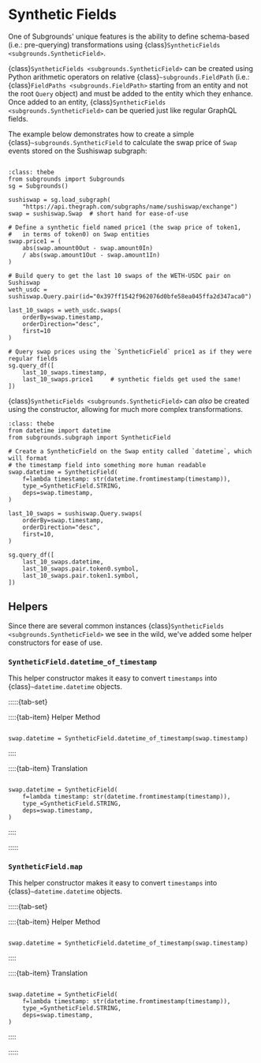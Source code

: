 # Synthetic Fields

One of Subgrounds' unique features is the ability to define schema-based (i.e.: pre-querying) transformations using {class}`SyntheticFields <subgrounds.SyntheticField>`.

{class}`SyntheticFields <subgrounds.SyntheticField>` can be created using Python arithmetic operators on relative {class}`~subgrounds.FieldPath` (i.e.: {class}`FieldPaths <subgrounds.FieldPath>` starting from an entity and not the root `Query` object) and must be added to the entity which they enhance. Once added to an entity, {class}`SyntheticFields <subgrounds.SyntheticField>` can be queried just like regular GraphQL fields.

The example below demonstrates how to create a simple {class}`~subgrounds.SyntheticField` to calculate the swap price of `Swap` events stored on the Sushiswap subgraph:

```{thebe-button}
```

```{code-block} python
:class: thebe
from subgrounds import Subgrounds
sg = Subgrounds()

sushiswap = sg.load_subgraph(
    "https://api.thegraph.com/subgraphs/name/sushiswap/exchange")
swap = sushiswap.Swap  # short hand for ease-of-use

# Define a synthetic field named price1 (the swap price of token1,
#   in terms of token0) on Swap entities
swap.price1 = (
    abs(swap.amount0Out - swap.amount0In)
    / abs(swap.amount1Out - swap.amount1In)
)

# Build query to get the last 10 swaps of the WETH-USDC pair on Sushiswap 
weth_usdc = sushiswap.Query.pair(id="0x397ff1542f962076d0bfe58ea045ffa2d347aca0")

last_10_swaps = weth_usdc.swaps(
    orderBy=swap.timestamp,
    orderDirection="desc",
    first=10
)

# Query swap prices using the `SyntheticField` price1 as if they were regular fields
sg.query_df([
    last_10_swaps.timestamp,
    last_10_swaps.price1     # synthetic fields get used the same!
])
```

{class}`SyntheticFields <subgrounds.SyntheticField>` can *also* be created using the constructor, allowing for much more complex transformations.

```{code-block} python
:class: thebe
from datetime import datetime
from subgrounds.subgraph import SyntheticField

# Create a SyntheticField on the Swap entity called `datetime`, which will format 
# the timestamp field into something more human readable
swap.datetime = SyntheticField(
    f=lambda timestamp: str(datetime.fromtimestamp(timestamp)),
    type_=SyntheticField.STRING,
    deps=swap.timestamp,
)

last_10_swaps = sushiswap.Query.swaps(
    orderBy=swap.timestamp,
    orderDirection="desc",
    first=10,
)

sg.query_df([
    last_10_swaps.datetime,
    last_10_swaps.pair.token0.symbol,
    last_10_swaps.pair.token1.symbol,
])
```

## Helpers

Since there are several common instances {class}`SyntheticFields <subgrounds.SyntheticField>` we see in the wild, we've added some helper constructors for ease of use.

### `SyntheticField.datetime_of_timestamp`

This helper constructor makes it easy to convert `timestamps` into {class}`~datetime.datetime` objects.

:::::{tab-set}

::::{tab-item} Helper Method
```{code-block} python

swap.datetime = SyntheticField.datetime_of_timestamp(swap.timestamp)
```
::::

::::{tab-item} Translation
```{code-block} python

swap.datetime = SyntheticField(
    f=lambda timestamp: str(datetime.fromtimestamp(timestamp)),
    type_=SyntheticField.STRING,
    deps=swap.timestamp,
)
```
::::

:::::

### `SyntheticField.map`

This helper constructor makes it easy to convert `timestamps` into {class}`~datetime.datetime` objects.

:::::{tab-set}

::::{tab-item} Helper Method
```{code-block} python

swap.datetime = SyntheticField.datetime_of_timestamp(swap.timestamp)
```
::::

::::{tab-item} Translation
```{code-block} python

swap.datetime = SyntheticField(
    f=lambda timestamp: str(datetime.fromtimestamp(timestamp)),
    type_=SyntheticField.STRING,
    deps=swap.timestamp,
)
```
::::

:::::

